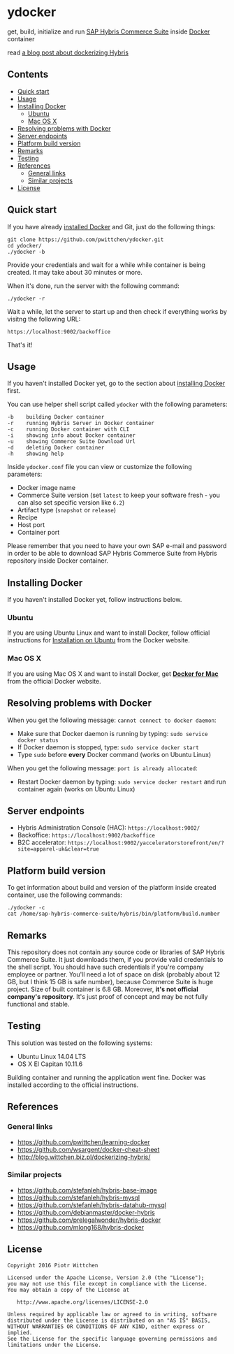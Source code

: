 ydocker
=======

get, build, initialize and run [SAP Hybris Commerce Suite](https://www.hybris.com/en/commerce) inside [Docker](https://www.docker.com/) container

read [a blog post about dockerizing Hybris](http://blog.wittchen.biz.pl/dockerizing-hybris/)

Contents
--------
- [Quick start](#quick-start)
- [Usage](#usage)
- [Installing Docker](#installing-docker)
  - [Ubuntu](#ubuntu)
  - [Mac OS X](#mac-os-x)
- [Resolving problems with Docker](#resolving-problems-with-docker)
- [Server endpoints](#server-endpoints)
- [Platform build version](#platform-build-version)
- [Remarks](#remarks)
- [Testing](#testing)
- [References](#references)
  - [General links](#general-links)
  - [Similar projects](#similar-projects)
- [License](#license)

Quick start
-----------

If you have already [installed Docker](installing-docker) and Git, just do the following things:

```shell
git clone https://github.com/pwittchen/ydocker.git
cd ydocker/
./ydocker -b
```

Provide your credentials and wait for a while while container is being created. It may take about 30 minutes or more.

When it's done, run the server with the following command:

```shell
./ydocker -r
```

Wait a while, let the server to start up and then check if everything works by visitng the following URL:

```
https://localhost:9002/backoffice
```

That's it!

Usage
-----

If you haven't installed Docker yet, go to the section about [installing Docker](#installing-docker) first.

You can use helper shell script called `ydocker` with the following parameters:

```
-b    building Docker container
-r    running Hybris Server in Docker container
-c    running Docker container with CLI
-i    showing info about Docker container
-u    showing Commerce Suite Download Url
-d    deleting Docker container
-h    showing help
```

Inside `ydocker.conf` file you can view or customize the following parameters:
- Docker image name
- Commerce Suite version (set `latest` to keep your software fresh - you can also set specific version like `6.2`)
- Artifact type (`snapshot` or `release`)
- Recipe
- Host port
- Container port

Please remember that you need to have your own SAP e-mail and password
in order to be able to download SAP Hybris Commerce Suite from Hybris repository inside Docker container.

Installing Docker
-----------------

If you haven't installed Docker yet, follow instructions below.

### Ubuntu

If you are using Ubuntu Linux and want to install Docker, follow official instructions for [Installation on Ubuntu](https://docs.docker.com/engine/installation/linux/ubuntulinux/) from the Docker website.

### Mac OS X

If you are using Mac OS X and want to install Docker, get [**Docker for Mac**](https://docs.docker.com/docker-for-mac/) from the official Docker website.

Resolving problems with Docker
------------------------------

When you get the following message: `cannot connect to docker daemon`:
- Make sure that Docker daemon is running by typing: `sudo service docker status`
- If Docker daemon is stopped, type: `sudo service docker start`
- Type `sudo` before **every** Docker command (works on Ubuntu Linux)

When you get the following message: `port is already allocated`:
- Restart Docker daemon by typing: `sudo service docker restart` and run container again (works on Ubuntu Linux)

Server endpoints
----------------
- Hybris Administration Console (HAC): `https://localhost:9002/`
- Backoffice: `https://localhost:9002/backoffice`
- B2C accelerator: `https://localhost:9002/yacceleratorstorefront/en/?site=apparel-uk&clear=true`

Platform build version
----------------------

To get information about build and version of the platform inside created container, use the following commands:

```
./ydocker -c
cat /home/sap-hybris-commerce-suite/hybris/bin/platform/build.number
```

Remarks
-------

This repository does not contain any source code or libraries of SAP Hybris Commerce Suite.
It just downloads them, if you provide valid credentials to the shell script.
You should have such credentials if you're company employee or partner.
You'll need a lot of space on disk (probably about 12 GB, but I think 15 GB is safe number), because Commerce Suite is huge project. Size of built container is 6.8 GB.
Moreover, **it's not official company's repository**.
It's just proof of concept and may be not fully functional and stable.

Testing
-------

This solution was tested on the following systems:
- Ubuntu Linux 14.04 LTS
- OS X El Capitan 10.11.6

Building container and running the application went fine. Docker was installed according to the official instructions.

References
----------

### General links
- https://github.com/pwittchen/learning-docker
- https://github.com/wsargent/docker-cheat-sheet
- http://blog.wittchen.biz.pl/dockerizing-hybris/

### Similar projects
- https://github.com/stefanleh/hybris-base-image
- https://github.com/stefanleh/hybris-mysql
- https://github.com/stefanleh/hybris-datahub-mysql
- https://github.com/debianmaster/docker-hybris
- https://github.com/prelegalwonder/hybris-docker
- https://github.com/mlong168/hybris-docker

License
-------

    Copyright 2016 Piotr Wittchen

    Licensed under the Apache License, Version 2.0 (the "License");
    you may not use this file except in compliance with the License.
    You may obtain a copy of the License at

       http://www.apache.org/licenses/LICENSE-2.0

    Unless required by applicable law or agreed to in writing, software
    distributed under the License is distributed on an "AS IS" BASIS,
    WITHOUT WARRANTIES OR CONDITIONS OF ANY KIND, either express or implied.
    See the License for the specific language governing permissions and
    limitations under the License.
